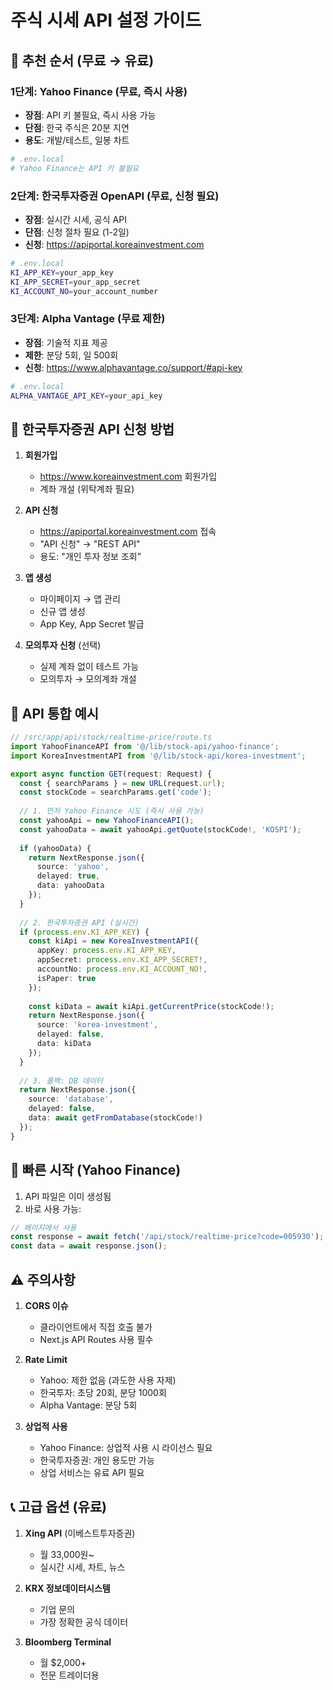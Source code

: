 # 주식 시세 API 설정 가이드

## 🎯 추천 순서 (무료 → 유료)

### 1단계: Yahoo Finance (무료, 즉시 사용)
- **장점**: API 키 불필요, 즉시 사용 가능
- **단점**: 한국 주식은 20분 지연
- **용도**: 개발/테스트, 일봉 차트

```bash
# .env.local
# Yahoo Finance는 API 키 불필요
```

### 2단계: 한국투자증권 OpenAPI (무료, 신청 필요)
- **장점**: 실시간 시세, 공식 API
- **단점**: 신청 절차 필요 (1-2일)
- **신청**: https://apiportal.koreainvestment.com

```bash
# .env.local
KI_APP_KEY=your_app_key
KI_APP_SECRET=your_app_secret
KI_ACCOUNT_NO=your_account_number
```

### 3단계: Alpha Vantage (무료 제한)
- **장점**: 기술적 지표 제공
- **제한**: 분당 5회, 일 500회
- **신청**: https://www.alphavantage.co/support/#api-key

```bash
# .env.local
ALPHA_VANTAGE_API_KEY=your_api_key
```

## 📝 한국투자증권 API 신청 방법

1. **회원가입**
   - https://www.koreainvestment.com 회원가입
   - 계좌 개설 (위탁계좌 필요)

2. **API 신청**
   - https://apiportal.koreainvestment.com 접속
   - "API 신청" → "REST API"
   - 용도: "개인 투자 정보 조회"

3. **앱 생성**
   - 마이페이지 → 앱 관리
   - 신규 앱 생성
   - App Key, App Secret 발급

4. **모의투자 신청** (선택)
   - 실제 계좌 없이 테스트 가능
   - 모의투자 → 모의계좌 개설

## 🔧 API 통합 예시

```typescript
// /src/app/api/stock/realtime-price/route.ts
import YahooFinanceAPI from '@/lib/stock-api/yahoo-finance';
import KoreaInvestmentAPI from '@/lib/stock-api/korea-investment';

export async function GET(request: Request) {
  const { searchParams } = new URL(request.url);
  const stockCode = searchParams.get('code');
  
  // 1. 먼저 Yahoo Finance 시도 (즉시 사용 가능)
  const yahooApi = new YahooFinanceAPI();
  const yahooData = await yahooApi.getQuote(stockCode!, 'KOSPI');
  
  if (yahooData) {
    return NextResponse.json({
      source: 'yahoo',
      delayed: true,
      data: yahooData
    });
  }
  
  // 2. 한국투자증권 API (실시간)
  if (process.env.KI_APP_KEY) {
    const kiApi = new KoreaInvestmentAPI({
      appKey: process.env.KI_APP_KEY,
      appSecret: process.env.KI_APP_SECRET!,
      accountNo: process.env.KI_ACCOUNT_NO!,
      isPaper: true
    });
    
    const kiData = await kiApi.getCurrentPrice(stockCode!);
    return NextResponse.json({
      source: 'korea-investment',
      delayed: false,
      data: kiData
    });
  }
  
  // 3. 폴백: DB 데이터
  return NextResponse.json({
    source: 'database',
    delayed: false,
    data: await getFromDatabase(stockCode!)
  });
}
```

## 🚀 빠른 시작 (Yahoo Finance)

1. API 파일은 이미 생성됨
2. 바로 사용 가능:

```typescript
// 페이지에서 사용
const response = await fetch('/api/stock/realtime-price?code=005930');
const data = await response.json();
```

## ⚠️ 주의사항

1. **CORS 이슈**
   - 클라이언트에서 직접 호출 불가
   - Next.js API Routes 사용 필수

2. **Rate Limit**
   - Yahoo: 제한 없음 (과도한 사용 자제)
   - 한국투자: 초당 20회, 분당 1000회
   - Alpha Vantage: 분당 5회

3. **상업적 사용**
   - Yahoo Finance: 상업적 사용 시 라이선스 필요
   - 한국투자증권: 개인 용도만 가능
   - 상업 서비스는 유료 API 필요

## 📞 고급 옵션 (유료)

1. **Xing API** (이베스트투자증권)
   - 월 33,000원~
   - 실시간 시세, 차트, 뉴스

2. **KRX 정보데이터시스템**
   - 기업 문의
   - 가장 정확한 공식 데이터

3. **Bloomberg Terminal**
   - 월 $2,000+
   - 전문 트레이더용